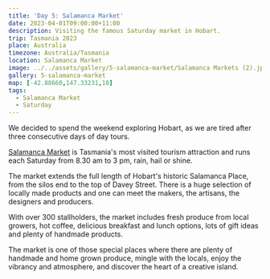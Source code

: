 ```yaml
---
title: 'Day 5: Salamanca Market'
date: 2023-04-01T09:00:00+11:00
description: Visiting the famous Saturday market in Hobart.
trip: Tasmania 2023
place: Australia
timezone: Australia/Tasmania
location: Salamanca Market
image: ../../assets/gallery/5-salamanca-market/Salamanca Markets (2).jpeg
gallery: 5-salamanca-market
map: [-42.88660,147.33231,18]
tags:
  - Salamanca Market
  - Saturday
---
```

We decided to spend the weekend exploring Hobart, as we are tired after three consecutive days of day tours.

[Salamanca Market](https://www.salamancamarket.com.au) is Tasmania's most visited tourism attraction and runs each Saturday from 8.30 am to 3 pm, rain, hail or shine.

The market extends the full length of Hobart's historic Salamanca Place, from the silos end to the top of Davey Street. There is a huge selection of locally made products and one can meet the makers, the artisans, the designers and producers.

With over 300 stallholders, the market includes fresh produce from local growers, hot coffee, delicious breakfast and lunch options, lots of gift ideas and plenty of handmade products.

The market is one of those special places where there are plenty of handmade and home grown produce, mingle with the locals, enjoy the vibrancy and atmosphere, and discover the heart of a creative island.
